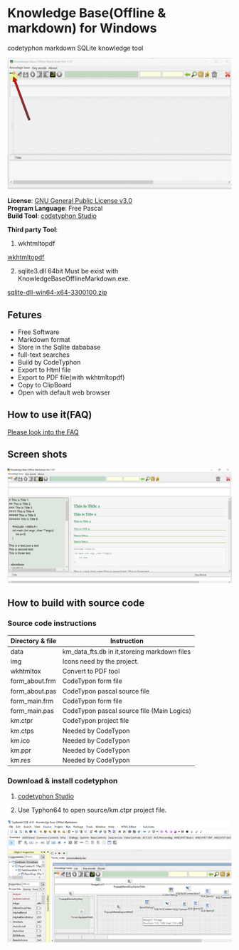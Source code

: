 
# Knowledge Base(Offline & markdown) for Windows

codetyphon markdown SQLite knowledge tool

![](images/new.gif)



**License**: [GNU General Public License v3.0](https://github.com/km-markdown/codetyphon_km/blob/master/LICENSE "GNU General Public License v3.0")  
**Program Language**: Free Pascal  
**Build Tool**: [codetyphon Studio](https://www.pilotlogic.com/sitejoom/index.php/projects/codetyphon-studio "codetyphon Studio")  


**Third party Tool**:   

1. wkhtmltopdf

[wkhtmltopdf](https://wkhtmltopdf.org "wkhtmltopdf")

2. sqlite3.dll 64bit Must be exist with KnowledgeBaseOfflineMarkdown.exe.

[sqlite-dll-win64-x64-3300100.zip](https://www.sqlite.org/download.html "sqlite-dll-win64-x64-3300100.zip")

## Fetures

- Free Software
- Markdown format
- Store in the Sqlite dababase
- full-text searches
- Build by CodeTyphon 
- Export to Html file
- Export to PDF file(with wkhtmltopdf)
- Copy to ClipBoard
- Open with default web browser


## How to use it(FAQ)

[Please look into the FAQ](https://github.com/km-markdown/codetyphon_km/blob/master/FAQ.md "FAQ")


## Screen shots 

![](images/baa5616eb502c755fe8a068816acf743.png)

## How to build with source code 

### Source code instructions

| Directory & file | Instruction                                  |
|------------------|----------------------------------------------|
| data             | km_data_fts.db in it,storeing markdown files |
| img              | Icons need by the project.                   |
| wkhtmltox        | Convert to PDF tool                          |
| form_about.frm   | CodeTypon form file                          |
| form_about.pas   | CodeTypon pascal source file                 |
| form_main.frm    | CodeTypon form file                          |
| form_main.pas    | CodeTypon pascal source file (Main Logics)   |
| km.ctpr          | CodeTypon project file                       |
| km.ctps          | Needed by CodeTypon                          |
| km.ico           | Needed by CodeTypon                          |
| km.ppr           | Needed by CodeTypon                          |
| km.res           | Needed by CodeTypon                          |

### Download & install codetyphon 

1. [codetyphon Studio](https://www.pilotlogic.com/sitejoom/index.php/projects/codetyphon-studio "codetyphon Studio")

2. Use Typhon64 to open source/km.ctpr project file.

![CodeTyphon Project.png](images/codeTyphon_project.png)

